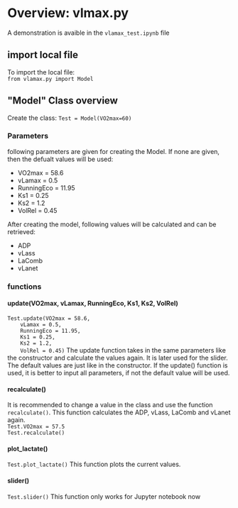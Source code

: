 <h1> Overview: vlmax.py</h1>
A demonstration is avaible in the <code>vlamax_test.ipynb</code> file

<h2> import local file</h2>
To import the local file:<br>
<code>from vlamax.py import Model</code>

<h2> "Model" Class overview</h2>
Create the class: <code>Test = Model(VO2max=60)</code>

<h3> Parameters</h3>

following parameters are given for creating the Model. If none are given, then the defualt values will be used:
- VO2max = 58.6
- vLamax = 0.5
- RunningEco = 11.95
- Ks1 = 0.25
- Ks2 = 1.2
- VolRel = 0.45

After creating the model, following values will be calculated and can be retrieved:
- ADP
- vLass
- LaComb
- vLanet

<h3> functions</h3>
<h4> update(VO2max, vLamax, RunningEco, Ks1, Ks2, VolRel)</h4>
<code>Test.update(VO2max = 58.6,       
    vLamax = 0.5,      
    RunningEco = 11.95,
    Ks1 = 0.25,     
    Ks2 = 1.2,    
    VolRel = 0.45)</code>
The update function takes in the same parameters like the constructor and calculate the values again. It is later used for the slider.
The default values are just like in the constructor. If the update() function is used, it is better to input all parameters, if not the default value will be used.

<h4> recalculate()</h4>
It is recommended to change a value in the class and use the function <code>recalculate()</code>. This function calculates the ADP, vLass, LaComb and vLanet again. <br>
<code>Test.VO2max = 57.5</code><br>
<code>Test.recalculate()</code>

<h4>plot_lactate()</h4>
<code>Test.plot_lactate()</code>
This function plots the current values.

<h4>slider()</h4>
<code>Test.slider()</code> This function only works for Jupyter notebook now</code>



